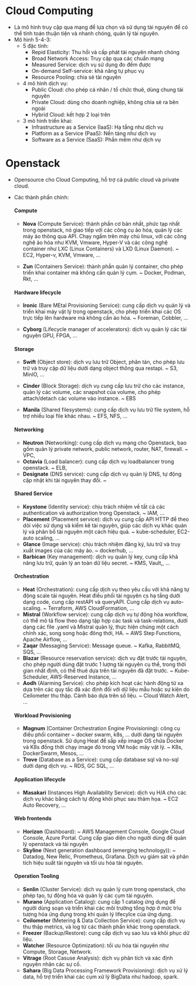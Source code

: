 # Cloud Computing

- Là mô hình truy cập qua mạng để lựa chọn và sử dụng tài nguyên để có thể tính toán thuận tiện và nhanh chóng, quản lý tài nguyên.
- Mô hình 5-4-3:
  - 5 đặc tính:
    - Repid Elasticity: Thu hồi và cấp phát tài nguyên nhanh chóng
    - Broad Network Access: Truy cập qua các chuẩn mạng
    - Measured Service: dịch vụ sử dụng đo đếm được
    - On-demand Self-service: khả năng tự phục vụ
    - Resource Pooling: chia sẻ tài nguyên
  - 4 mô hình dịch vụ:
    - Public Cloud: cho phép cá nhân / tổ chức thuê, dùng chung tài nguyên
    - Private Cloud: dùng cho doanh nghiệp, không chia sẻ ra bên ngoài
    - Hybrid Cloud: kết hợp 2 loại trên
  - 3 mô hình triển khai:
    - Infrastructure as a Service (IaaS): Hạ tầng như dịch vụ
    - Platform as a Service (PaaS): Nền tảng như dịch vụ
    - Software as a Service (SaaS): Phần mềm như dịch vụ

# Openstack

- Opensource cho Cloud Computing, hỗ trợ cả public cloud và private cloud.
- Các thành phần chính:
  #### Compute
  - **Nova** (Compute Service): thành phần cơ bản nhất, phức tạp nhất trong openstack, nó giao tiếp với các công cụ ảo hóa, quản lý các máy ảo thông qua API. Chạy ngầm trên máy chủ linux, với các công nghệ ảo hóa như KVM, Vmware, Hyper-V và các công nghệ container như LXC (Linux Containers) và LXD (Linux Daemon). ~ EC2, Hyper-v, KVM, Vmware, ...

  - **Zun** (Containers Service): thành phần quản lý container, cho phép triển khai container mà không cần quản lý cụm. ~ Docker, Podman, Rkt, ...

  #### Hardware lifecycle
  - **Ironic** (Bare MEtal Provisioning Service): cung cấp dịch vụ quản lý và triển khai máy vật lý trong openstack, cho phép triển khai các OS trực tiếp lên hardware mà không cần ảo hóa. ~ Foreman, Cobbler, ...

  - **Cyborg** (Lifecycle manager of accelerators): dịch vụ quản lý các tài nguyên GPU, FPGA, ...

  #### Storage
  - **Swift** (Object store): dịch vụ lưu trữ Object, phân tán, cho phép lưu trữ và truy cập dữ liệu dưới dạng object thông qua restapi. ~ S3, MinIO, ...

  - **Cinder** (Block Storage): dịch vụ cung cấp lưu trữ cho các instance, quản lý các volume, các snapshot của volume, cho phép attach/detach các volume vào instance. ~ EBS

  - **Manila** (Shared filesystems): cung cấp dịch vụ lưu trữ file system, hỗ trợ nhiều loại file khác nhau. ~ EFS, NFS, ...

  #### Networking
  - **Neutron** (Networking): cung cấp dịch vụ mạng cho Openstack, bao gồm quản lý private network, public network, router, NAT, firewall. ~ VPC, 
  - **Octavia** (Load balancer): cung cấp dịch vụ loadbalancer trong openstack. ~ ELB, 
  - **Designate** (DNS service): cung cấp dịch vụ quản lý DNS, tự động cập nhật khi tài nguyên thay đổi. ~ 

  #### Shared Service
  - **Keystone** (Identity service): chịu trách nhiệm về tất cả các authentication và authorization trong Openstack. ~ IAM, ...
  - **Placement** (Placement service): dịch vụ cung cấp API HTTP để theo dõi việc sử dụng và kiểm kê tài nguyên, giúp các dịch vụ khác quản lý và phân bổ tài nguyên một cách hiệu quả. ~ kube-scheduler, EC2-auto scaling, ...
  - **Glance** (Image service): chịu trách nhiệm đăng ký, lưu trữ và truy xuất images của các máy ảo. ~ dockerhub, ...
  - **Barbican** (Key management): dịch vụ quản lý key, cung cấp khả năng lưu trữ, quản lý an toàn dữ liệu secret. ~ KMS, Vault,, ...

  #### Orchestration
  - **Heat** (Orchestration): cung cấp dịch vụ theo yêu cầu với khả năng tự động scale tài nguyên. Heat điều phối tài nguyên cs hạ tầng dưới dạng code, cung cấp restAPI và queryAPI. Cung cấp dịch vụ auto-scaling. ~ Terraform, AWS CloudFormation, ...
  - **Mistral** (Workflow service): cung cấp dịch vụ tự động hóa workflow, có thể mô tả flow theo dạng tập hợp các task và task-relations, dưới dạng các file .yaml và Mistral quản lý, thực hiện chúng một cách chính xác, song song hoặc đông thời, HA. ~ AWS Step Functions, Apache Airflow, ...
  - **Zaqar** (Messaging Service): Message queue. ~ Kafka, RabbitMQ, SQS, ...
  - **Blazar** (Resource reservation service): dịch vụ đặt trước tài nguyên, cho phép người dùng đặt trước 1 lượng tài nguyên cụ thể, trong thời gian nhất định, có thể thuê dựa trên tài nguyên đã đặt trước. ~ Kube-Scheduler, AWS-Reserved Instance, ...
  - **Aodh** (Alarming Service): cho phép kích hoạt các hành động từ xa dựa trên các quy tắc đã xác định đối với dữ liệu mẫu hoặc sự kiện do Ceilometer thu thập. Cảnh báo dựa trên số liệu. ~ Cloud Watch Alert, ...
  

  #### Workload Provisioning
  - **Magnum** (Container Orchestration Engine Provisioning): công cụ điều phối container ~ docker swarm, k8s, ... dưới dạng tài nguyên trong openstack. Sử dụng Heat để sắp xếp image OS chứa Docker và K8s đồng thời chạy image đó trong VM hoặc máy vật lý. ~ K8s, DockerSwarm, Mesos, ...
  - **Trove** (Database as a Service): cung cấp database sql và no-sql dưới dạng dịch vụ. ~ RDS, GC SQL, ...
  

  #### Application lifecycle
  - **Masakari** (Instances High Availability Service): dịch vụ H/A cho các dịch vụ khác bằng cách tự động khôi phục sau thảm họa. ~ EC2 Auto Recovery, ...

  #### Web frontends
  - **Horizon** (Dashboard): ~ AWS Management Console, Google Cloud Console, Azure Portal. Cung cấp giao diện cho người dùng để quản lý openstack và tài nguyên
  - **Skyline** (Next generation dashboard (emerging technology)): ~ Datadog, New Relic, Prometheus, Grafana. Dịch vụ giám sát và phân tích hiệu suất tài nguyên và tối ưu hóa tài nguyên.

  #### Operation Tooling
  - **Senlin** (Cluster Service): dịch vụ quản lý cụm trong openstack, cho phép tạo, tự động hóa và quản lý các cụm tài nguyên.
  - **Murano** (Application Catalog): cung cấp 1 catalog ứng dụng để người dùng soạn và triển khai các môi trường tổng hợp ở mức trìu tượng hóa ứng dụng trong khi quản lý lifecylce của ứng dụng.
  - **Ceilometer** (Metering & Data Collection Service): cung cấp dịch vụ thu thập metrics, và log từ các thành phần khác trong openstack.
  - **Freezer** (Backup/Restore): cung cấp dịch vụ sao lưu và khôi phục dữ liệu.
  - **Watcher** (Resource Optimization): tối ưu hóa tài nguyên như Compute, Storage, Network.
  - **Vitrage** (Root Casuse Analysis): dịch vụ phân tích và xác định nguyên nhân các sự cố.
  - **Sahara** (Big Data Processing Framework Provisioning): dịch vụ xử lý data, hỗ trợ triển khai các cụm xử lý BigData như hadoop, spark.